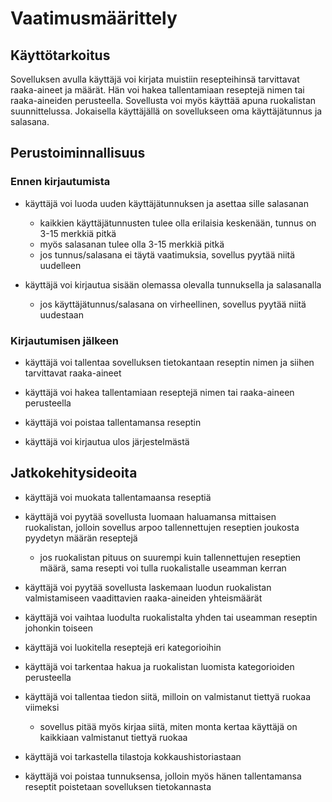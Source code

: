 # Vaatimusmäärittely

## Käyttötarkoitus

Sovelluksen avulla käyttäjä voi kirjata muistiin resepteihinsä tarvittavat raaka-aineet ja määrät.
Hän voi hakea tallentamiaan reseptejä nimen tai raaka-aineiden perusteella. Sovellusta voi myös käyttää apuna ruokalistan suunnittelussa.
Jokaisella käyttäjällä on sovellukseen oma käyttäjätunnus ja salasana.

## Perustoiminnallisuus

### Ennen kirjautumista

- käyttäjä voi luoda uuden käyttäjätunnuksen ja asettaa sille salasanan
  - kaikkien käyttäjätunnusten tulee olla erilaisia keskenään, tunnus on 3-15 merkkiä pitkä
  - myös salasanan tulee olla 3-15 merkkiä pitkä
  - jos tunnus/salasana ei täytä vaatimuksia, sovellus pyytää niitä uudelleen

- käyttäjä voi kirjautua sisään olemassa olevalla tunnuksella ja salasanalla
  - jos käyttäjätunnus/salasana on virheellinen, sovellus pyytää niitä uudestaan

### Kirjautumisen jälkeen

- käyttäjä voi tallentaa sovelluksen tietokantaan reseptin nimen ja siihen tarvittavat raaka-aineet

- käyttäjä voi hakea tallentamiaan reseptejä nimen tai raaka-aineen perusteella

- käyttäjä voi poistaa tallentamansa reseptin

- käyttäjä voi kirjautua ulos järjestelmästä

## Jatkokehitysideoita

- käyttäjä voi muokata tallentamaansa reseptiä

- käyttäjä voi pyytää sovellusta luomaan haluamansa mittaisen ruokalistan, jolloin sovellus arpoo tallennettujen reseptien joukosta pyydetyn määrän reseptejä
  - jos ruokalistan pituus on suurempi kuin tallennettujen reseptien määrä, sama resepti voi tulla ruokalistalle useamman kerran

- käyttäjä voi pyytää sovellusta laskemaan luodun ruokalistan valmistamiseen vaadittavien raaka-aineiden yhteismäärät

- käyttäjä voi vaihtaa luodulta ruokalistalta yhden tai useamman reseptin johonkin toiseen

- käyttäjä voi luokitella reseptejä eri kategorioihin

- käyttäjä voi tarkentaa hakua ja ruokalistan luomista kategorioiden perusteella

- käyttäjä voi tallentaa tiedon siitä, milloin on valmistanut tiettyä ruokaa viimeksi
  - sovellus pitää myös kirjaa siitä, miten monta kertaa käyttäjä on kaikkiaan valmistanut tiettyä ruokaa

- käyttäjä voi tarkastella tilastoja kokkaushistoriastaan

- käyttäjä voi poistaa tunnuksensa, jolloin myös hänen tallentamansa reseptit poistetaan sovelluksen tietokannasta
